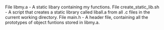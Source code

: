 File libmy.a - A static libary containing my functions.
File create_static_lib.sh - A script that creates a static library called liball.a from all .c files in the current working directory.
File main.h - A header file, containing all the prototypes of object funtions stored in libmy.a.
